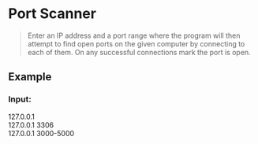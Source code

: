 # Port Scanner
> Enter an IP address and a port range where the program will then attempt to find open ports on the given computer by 
connecting to each of them. On any successful connections mark the port is open.

## Example

### Input:
127.0.0.1  
127.0.0.1 3306  
127.0.0.1 3000-5000